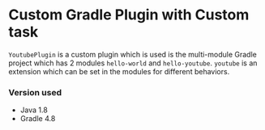 # Custom Gradle Plugin with Custom task

`YoutubePlugin` is a custom plugin which is used is the multi-module Gradle project which has 2 modules `hello-world`
and `hello-youtube`. `youtube` is an extension which can be set in the modules for different behaviors.

### Version used
- Java 1.8
- Gradle 4.8
 
